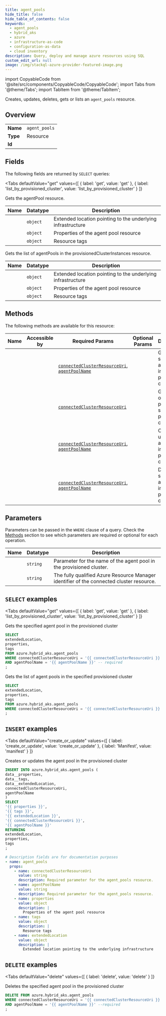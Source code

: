 ```yaml
--- 
title: agent_pools
hide_title: false
hide_table_of_contents: false
keywords:
  - agent_pools
  - hybrid_aks
  - azure
  - infrastructure-as-code
  - configuration-as-data
  - cloud inventory
description: Query, deploy and manage azure resources using SQL
custom_edit_url: null
image: /img/stackql-azure-provider-featured-image.png
---
```


import CopyableCode from '@site/src/components/CopyableCode/CopyableCode';
import Tabs from '@theme/Tabs';
import TabItem from '@theme/TabItem';

Creates, updates, deletes, gets or lists an <code>agent_pools</code> resource.

## Overview
<table><tbody>
<tr><td><b>Name</b></td><td><code>agent_pools</code></td></tr>
<tr><td><b>Type</b></td><td>Resource</td></tr>
<tr><td><b>Id</b></td><td><CopyableCode code="azure.hybrid_aks.agent_pools" /></td></tr>
</tbody></table>

## Fields

The following fields are returned by `SELECT` queries:

<Tabs
    defaultValue="get"
    values={[
        { label: 'get', value: 'get' },
        { label: 'list_by_provisioned_cluster', value: 'list_by_provisioned_cluster' }
    ]}
>
<TabItem value="get">

Gets the agentPool resource.

<table>
<thead>
    <tr>
    <th>Name</th>
    <th>Datatype</th>
    <th>Description</th>
    </tr>
</thead>
<tbody>
<tr>
    <td><CopyableCode code="extendedLocation" /></td>
    <td><code>object</code></td>
    <td>Extended location pointing to the underlying infrastructure</td>
</tr>
<tr>
    <td><CopyableCode code="properties" /></td>
    <td><code>object</code></td>
    <td>Properties of the agent pool resource</td>
</tr>
<tr>
    <td><CopyableCode code="tags" /></td>
    <td><code>object</code></td>
    <td>Resource tags</td>
</tr>
</tbody>
</table>
</TabItem>
<TabItem value="list_by_provisioned_cluster">

Gets the list of agentPools in the provisionedClusterInstances resource.

<table>
<thead>
    <tr>
    <th>Name</th>
    <th>Datatype</th>
    <th>Description</th>
    </tr>
</thead>
<tbody>
<tr>
    <td><CopyableCode code="extendedLocation" /></td>
    <td><code>object</code></td>
    <td>Extended location pointing to the underlying infrastructure</td>
</tr>
<tr>
    <td><CopyableCode code="properties" /></td>
    <td><code>object</code></td>
    <td>Properties of the agent pool resource</td>
</tr>
<tr>
    <td><CopyableCode code="tags" /></td>
    <td><code>object</code></td>
    <td>Resource tags</td>
</tr>
</tbody>
</table>
</TabItem>
</Tabs>

## Methods

The following methods are available for this resource:

<table>
<thead>
    <tr>
    <th>Name</th>
    <th>Accessible by</th>
    <th>Required Params</th>
    <th>Optional Params</th>
    <th>Description</th>
    </tr>
</thead>
<tbody>
<tr>
    <td><a href="#get"><CopyableCode code="get" /></a></td>
    <td><CopyableCode code="select" /></td>
    <td><a href="#parameter-connectedClusterResourceUri"><code>connectedClusterResourceUri</code></a>, <a href="#parameter-agentPoolName"><code>agentPoolName</code></a></td>
    <td></td>
    <td>Gets the specified agent pool in the provisioned cluster</td>
</tr>
<tr>
    <td><a href="#list_by_provisioned_cluster"><CopyableCode code="list_by_provisioned_cluster" /></a></td>
    <td><CopyableCode code="select" /></td>
    <td><a href="#parameter-connectedClusterResourceUri"><code>connectedClusterResourceUri</code></a></td>
    <td></td>
    <td>Gets the list of agent pools in the specified provisioned cluster</td>
</tr>
<tr>
    <td><a href="#create_or_update"><CopyableCode code="create_or_update" /></a></td>
    <td><CopyableCode code="insert" /></td>
    <td><a href="#parameter-connectedClusterResourceUri"><code>connectedClusterResourceUri</code></a>, <a href="#parameter-agentPoolName"><code>agentPoolName</code></a></td>
    <td></td>
    <td>Creates or updates the agent pool in the provisioned cluster</td>
</tr>
<tr>
    <td><a href="#delete"><CopyableCode code="delete" /></a></td>
    <td><CopyableCode code="delete" /></td>
    <td><a href="#parameter-connectedClusterResourceUri"><code>connectedClusterResourceUri</code></a>, <a href="#parameter-agentPoolName"><code>agentPoolName</code></a></td>
    <td></td>
    <td>Deletes the specified agent pool in the provisioned cluster</td>
</tr>
</tbody>
</table>

## Parameters

Parameters can be passed in the `WHERE` clause of a query. Check the [Methods](#methods) section to see which parameters are required or optional for each operation.

<table>
<thead>
    <tr>
    <th>Name</th>
    <th>Datatype</th>
    <th>Description</th>
    </tr>
</thead>
<tbody>
<tr id="parameter-agentPoolName">
    <td><CopyableCode code="agentPoolName" /></td>
    <td><code>string</code></td>
    <td>Parameter for the name of the agent pool in the provisioned cluster.</td>
</tr>
<tr id="parameter-connectedClusterResourceUri">
    <td><CopyableCode code="connectedClusterResourceUri" /></td>
    <td><code>string</code></td>
    <td>The fully qualified Azure Resource Manager identifier of the connected cluster resource.</td>
</tr>
</tbody>
</table>

## `SELECT` examples

<Tabs
    defaultValue="get"
    values={[
        { label: 'get', value: 'get' },
        { label: 'list_by_provisioned_cluster', value: 'list_by_provisioned_cluster' }
    ]}
>
<TabItem value="get">

Gets the specified agent pool in the provisioned cluster

```sql
SELECT
extendedLocation,
properties,
tags
FROM azure.hybrid_aks.agent_pools
WHERE connectedClusterResourceUri = '{{ connectedClusterResourceUri }}' -- required
AND agentPoolName = '{{ agentPoolName }}' -- required
;
```
</TabItem>
<TabItem value="list_by_provisioned_cluster">

Gets the list of agent pools in the specified provisioned cluster

```sql
SELECT
extendedLocation,
properties,
tags
FROM azure.hybrid_aks.agent_pools
WHERE connectedClusterResourceUri = '{{ connectedClusterResourceUri }}' -- required
;
```
</TabItem>
</Tabs>


## `INSERT` examples

<Tabs
    defaultValue="create_or_update"
    values={[
        { label: 'create_or_update', value: 'create_or_update' },
        { label: 'Manifest', value: 'manifest' }
    ]}
>
<TabItem value="create_or_update">

Creates or updates the agent pool in the provisioned cluster

```sql
INSERT INTO azure.hybrid_aks.agent_pools (
data__properties,
data__tags,
data__extendedLocation,
connectedClusterResourceUri,
agentPoolName
)
SELECT 
'{{ properties }}',
'{{ tags }}',
'{{ extendedLocation }}',
'{{ connectedClusterResourceUri }}',
'{{ agentPoolName }}'
RETURNING
extendedLocation,
properties,
tags
;
```
</TabItem>
<TabItem value="manifest">

```yaml
# Description fields are for documentation purposes
- name: agent_pools
  props:
    - name: connectedClusterResourceUri
      value: string
      description: Required parameter for the agent_pools resource.
    - name: agentPoolName
      value: string
      description: Required parameter for the agent_pools resource.
    - name: properties
      value: object
      description: |
        Properties of the agent pool resource
    - name: tags
      value: object
      description: |
        Resource tags
    - name: extendedLocation
      value: object
      description: |
        Extended location pointing to the underlying infrastructure
```
</TabItem>
</Tabs>


## `DELETE` examples

<Tabs
    defaultValue="delete"
    values={[
        { label: 'delete', value: 'delete' }
    ]}
>
<TabItem value="delete">

Deletes the specified agent pool in the provisioned cluster

```sql
DELETE FROM azure.hybrid_aks.agent_pools
WHERE connectedClusterResourceUri = '{{ connectedClusterResourceUri }}' --required
AND agentPoolName = '{{ agentPoolName }}' --required
;
```
</TabItem>
</Tabs>
